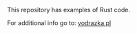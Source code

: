 This repository has examples of Rust code.

For additional info go to: [vodrazka.pl](https://vodrazka.pl/code/rust/rust-intro)

